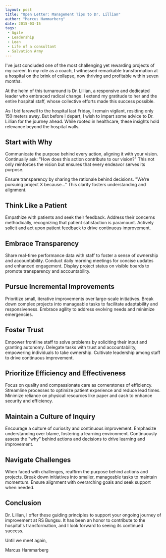 ```yaml
---
layout: post
title: "Open Letter: Management Tips to Dr. Lillian"
author: "Marcus Hammarberg"
date: 2015-03-15
tags:
 - Agile
 - Leadership
 - Lean
 - Life of a consultant
 - Salvation Army
---
```


I've just concluded one of the most challenging yet rewarding projects of my career. In my role as a coach, I witnessed remarkable transformation at a hospital on the brink of collapse, now thriving and profitable within seven months.

At the helm of this turnaround is Dr. Lillian, a responsive and dedicated leader who embraced radical change. I extend my gratitude to her and the entire hospital staff, whose collective efforts made this success possible.

As I bid farewell to the hospital last Friday, I remain vigilant, residing only 150 meters away. But before I depart, I wish to impart some advice to Dr. Lillian for the journey ahead. While rooted in healthcare, these insights hold relevance beyond the hospital walls.

## Start with Why

Communicate the purpose behind every action, aligning it with your vision. Continually ask: "How does this action contribute to our vision?" This not only reinforces the vision but ensures that every endeavor serves its purpose.

Ensure transparency by sharing the rationale behind decisions. "We're pursuing project X because..." This clarity fosters understanding and alignment.

## Think Like a Patient

Empathize with patients and seek their feedback. Address their concerns methodically, recognizing that patient satisfaction is paramount. Actively solicit and act upon patient feedback to drive continuous improvement.

## Embrace Transparency

Share real-time performance data with staff to foster a sense of ownership and accountability. Conduct daily morning meetings for concise updates and enhanced engagement. Display project status on visible boards to promote transparency and accountability.

## Pursue Incremental Improvements

Prioritize small, iterative improvements over large-scale initiatives. Break down complex projects into manageable tasks to facilitate adaptability and responsiveness. Embrace agility to address evolving needs and minimize emergencies.

## Foster Trust

Empower frontline staff to solve problems by soliciting their input and granting autonomy. Delegate tasks with trust and accountability, empowering individuals to take ownership. Cultivate leadership among staff to drive continuous improvement.

## Prioritize Efficiency and Effectiveness

Focus on quality and compassionate care as cornerstones of efficiency. Streamline processes to optimize patient experience and reduce lead times. Minimize reliance on physical resources like paper and cash to enhance security and efficiency.

## Maintain a Culture of Inquiry

Encourage a culture of curiosity and continuous improvement. Emphasize understanding over blame, fostering a learning environment. Continuously assess the "why" behind actions and decisions to drive learning and improvement.

## Navigate Challenges

When faced with challenges, reaffirm the purpose behind actions and projects. Break down initiatives into smaller, manageable tasks to maintain momentum. Ensure alignment with overarching goals and seek support when needed.

## Conclusion

Dr. Lillian, I offer these guiding principles to support your ongoing journey of improvement at RS Bungsu. It has been an honor to contribute to the hospital's transformation, and I look forward to seeing its continued success.

Until we meet again,

Marcus Hammarberg
